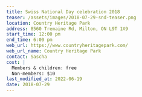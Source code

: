 ```yaml
---
title: Swiss National Day celebration 2018
teaser: /assets/images/2018-07-29-snd-teaser.png
location: Country Heritage Park
address: 8560 Tremaine Rd, Milton, ON L9T 1X9
start_time: 12:00 pm
end_time: 6:00 pm
web_url: https://www.countryheritagepark.com/
web_url_name: Country Heritage Park
contact: Sascha
cost: |
  Members & children: free
  Non-members: $10
last_modified_at: 2022-06-19
date: 2018-07-29
---
```


